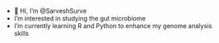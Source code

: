 - 👋 Hi, I’m @SarveshSurve
-  I’m interested in studying the gut microbiome
-  I’m currently learning R and Python to enhance my genome analysis skills

<!---
SarveshSurve/SarveshSurve is a ✨ special ✨ repository because its `README.md` (this file) appears on your GitHub profile.
You can click the Preview link to take a look at your changes.
--->

